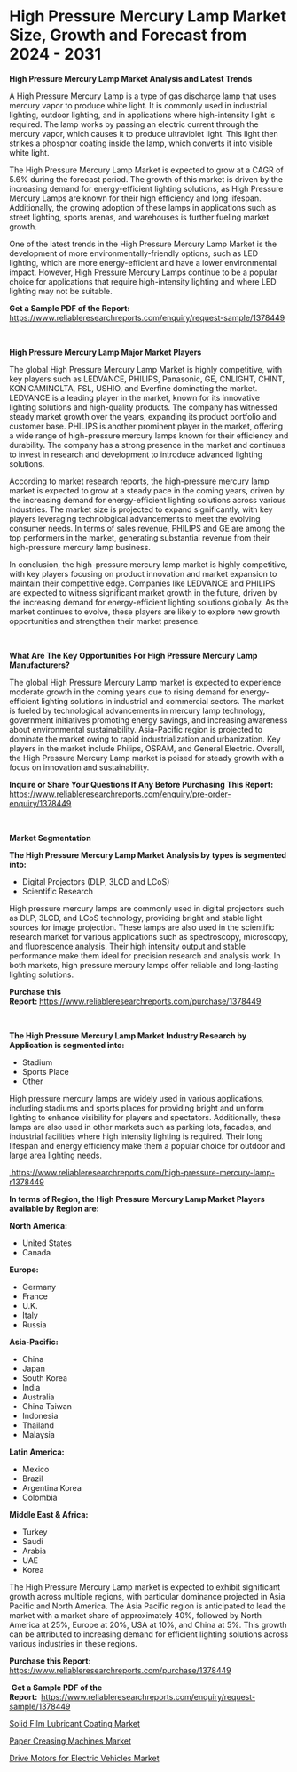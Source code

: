 <p><h1>High Pressure Mercury Lamp Market Size, Growth and Forecast from 2024 - 2031</h1></p><p><strong>High Pressure Mercury Lamp Market Analysis and Latest Trends</strong></p>
<p><p>A High Pressure Mercury Lamp is a type of gas discharge lamp that uses mercury vapor to produce white light. It is commonly used in industrial lighting, outdoor lighting, and in applications where high-intensity light is required. The lamp works by passing an electric current through the mercury vapor, which causes it to produce ultraviolet light. This light then strikes a phosphor coating inside the lamp, which converts it into visible white light.</p><p>The High Pressure Mercury Lamp Market is expected to grow at a CAGR of 5.6% during the forecast period. The growth of this market is driven by the increasing demand for energy-efficient lighting solutions, as High Pressure Mercury Lamps are known for their high efficiency and long lifespan. Additionally, the growing adoption of these lamps in applications such as street lighting, sports arenas, and warehouses is further fueling market growth.</p><p>One of the latest trends in the High Pressure Mercury Lamp Market is the development of more environmentally-friendly options, such as LED lighting, which are more energy-efficient and have a lower environmental impact. However, High Pressure Mercury Lamps continue to be a popular choice for applications that require high-intensity lighting and where LED lighting may not be suitable.</p></p>
<p><strong>Get a Sample PDF of the Report:&nbsp;</strong> <a href="https://www.reliableresearchreports.com/enquiry/request-sample/1378449">https://www.reliableresearchreports.com/enquiry/request-sample/1378449</a></p>
<p>&nbsp;</p>
<p><strong>High Pressure Mercury Lamp Major Market Players</strong></p>
<p><p>The global High Pressure Mercury Lamp Market is highly competitive, with key players such as LEDVANCE, PHILIPS, Panasonic, GE, CNLIGHT, CHINT, KONICAMINOLTA, FSL, USHIO, and Everfine dominating the market. LEDVANCE is a leading player in the market, known for its innovative lighting solutions and high-quality products. The company has witnessed steady market growth over the years, expanding its product portfolio and customer base. PHILIPS is another prominent player in the market, offering a wide range of high-pressure mercury lamps known for their efficiency and durability. The company has a strong presence in the market and continues to invest in research and development to introduce advanced lighting solutions.</p><p>According to market research reports, the high-pressure mercury lamp market is expected to grow at a steady pace in the coming years, driven by the increasing demand for energy-efficient lighting solutions across various industries. The market size is projected to expand significantly, with key players leveraging technological advancements to meet the evolving consumer needs. In terms of sales revenue, PHILIPS and GE are among the top performers in the market, generating substantial revenue from their high-pressure mercury lamp business.</p><p>In conclusion, the high-pressure mercury lamp market is highly competitive, with key players focusing on product innovation and market expansion to maintain their competitive edge. Companies like LEDVANCE and PHILIPS are expected to witness significant market growth in the future, driven by the increasing demand for energy-efficient lighting solutions globally. As the market continues to evolve, these players are likely to explore new growth opportunities and strengthen their market presence.</p></p>
<p>&nbsp;</p>
<p><strong>What Are The Key Opportunities For High Pressure Mercury Lamp Manufacturers?</strong></p>
<p><p>The global High Pressure Mercury Lamp market is expected to experience moderate growth in the coming years due to rising demand for energy-efficient lighting solutions in industrial and commercial sectors. The market is fueled by technological advancements in mercury lamp technology, government initiatives promoting energy savings, and increasing awareness about environmental sustainability. Asia-Pacific region is projected to dominate the market owing to rapid industrialization and urbanization. Key players in the market include Philips, OSRAM, and General Electric. Overall, the High Pressure Mercury Lamp market is poised for steady growth with a focus on innovation and sustainability.</p></p>
<p><strong>Inquire or Share Your Questions If Any Before Purchasing This Report:</strong> <a href="https://www.reliableresearchreports.com/enquiry/pre-order-enquiry/1378449">https://www.reliableresearchreports.com/enquiry/pre-order-enquiry/1378449</a></p>
<p>&nbsp;</p>
<p><strong>Market Segmentation</strong></p>
<p><strong>The High Pressure Mercury Lamp Market Analysis by types is segmented into:</strong></p>
<p><ul><li>Digital Projectors (DLP, 3LCD and LCoS)</li><li>Scientific Research</li></ul></p>
<p><p>High pressure mercury lamps are commonly used in digital projectors such as DLP, 3LCD, and LCoS technology, providing bright and stable light sources for image projection. These lamps are also used in the scientific research market for various applications such as spectroscopy, microscopy, and fluorescence analysis. Their high intensity output and stable performance make them ideal for precision research and analysis work. In both markets, high pressure mercury lamps offer reliable and long-lasting lighting solutions.</p></p>
<p><strong>Purchase this Report:&nbsp;</strong><a href="https://www.reliableresearchreports.com/purchase/1378449">https://www.reliableresearchreports.com/purchase/1378449</a></p>
<p>&nbsp;</p>
<p><strong>The High Pressure Mercury Lamp Market Industry Research by Application is segmented into:</strong></p>
<p><ul><li>Stadium</li><li>Sports Place</li><li>Other</li></ul></p>
<p><p>High pressure mercury lamps are widely used in various applications, including stadiums and sports places for providing bright and uniform lighting to enhance visibility for players and spectators. Additionally, these lamps are also used in other markets such as parking lots, facades, and industrial facilities where high intensity lighting is required. Their long lifespan and energy efficiency make them a popular choice for outdoor and large area lighting needs.</p></p>
<p><a href="https://www.reliableresearchreports.com/high-pressure-mercury-lamp-r1378449">&nbsp;https://www.reliableresearchreports.com/high-pressure-mercury-lamp-r1378449</a></p>
<p><strong>In terms of Region, the High Pressure Mercury Lamp Market Players available by Region are:</strong></p>
<p>
    <p> <strong> North America: </strong>
        <ul>
            <li>United States</li>
            <li>Canada</li>
        </ul>
        </p> 
    <p> <strong> Europe: </strong>
        <ul>
            <li>Germany</li>
            <li>France</li>
            <li>U.K.</li>
            <li>Italy</li>
            <li>Russia</li>
        </ul>
        </p> 
    <p> <strong> Asia-Pacific: </strong>
        <ul>
            <li>China</li>
            <li>Japan</li>
            <li>South Korea</li>
            <li>India</li>
            <li>Australia</li>
            <li>China Taiwan</li>
            <li>Indonesia</li>
            <li>Thailand</li>
            <li>Malaysia</li>
        </ul>
        </p> 
    <p> <strong> Latin America: </strong>
        <ul>
            <li>Mexico</li>
            <li>Brazil</li>
            <li>Argentina Korea</li>
            <li>Colombia</li>
        </ul>
        </p> 
    <p> <strong> Middle East & Africa: </strong>
        <ul>
            <li>Turkey</li>
            <li>Saudi</li>
            <li>Arabia</li>
            <li>UAE</li>
            <li>Korea</li>
        </ul>
    </p>
    </p>
<p><p>The High Pressure Mercury Lamp market is expected to exhibit significant growth across multiple regions, with particular dominance projected in Asia Pacific and North America. The Asia Pacific region is anticipated to lead the market with a market share of approximately 40%, followed by North America at 25%, Europe at 20%, USA at 10%, and China at 5%. This growth can be attributed to increasing demand for efficient lighting solutions across various industries in these regions.</p></p>
<p><strong>Purchase this Report: </strong><a href="https://www.reliableresearchreports.com/purchase/1378449">https://www.reliableresearchreports.com/purchase/1378449</a></p>
<p>&nbsp;<strong>Get a Sample PDF of the Report:&nbsp;&nbsp;</strong><a href="https://www.reliableresearchreports.com/enquiry/request-sample/1378449">https://www.reliableresearchreports.com/enquiry/request-sample/1378449</a></p>
<p><strong></strong></p>
<p><p><a href="https://www.linkedin.com/pulse/insights-solid-film-lubricant-coating-market-size-analysing-ld7be?trackingId=1i7dTjFBqQRd6xH5LmmLOg%3D%3D">Solid Film Lubricant Coating Market</a></p><p><a href="https://www.linkedin.com/pulse/paper-creasing-machines-market-size-growth-segmentation-zqpre?trackingId=FPOk1Vh%2Fuc6iRcDdQS7CFw%3D%3D">Paper Creasing Machines Market</a></p><p><a href="https://www.linkedin.com/pulse/drive-motors-electric-vehicles-market-challenges-opportunities-p0ewe?trackingId=EGvHq0qMqt%2BwNbxGKXqeiw%3D%3D">Drive Motors for Electric Vehicles Market</a></p></p>